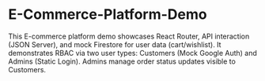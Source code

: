 # E-Commerce-Platform-Demo
This E-commerce platform demo showcases React Router, API interaction (JSON Server), and mock Firestore for user data (cart/wishlist). It demonstrates RBAC via two user types: Customers (Mock Google Auth) and Admins (Static Login). Admins manage order status updates visible to Customers.

